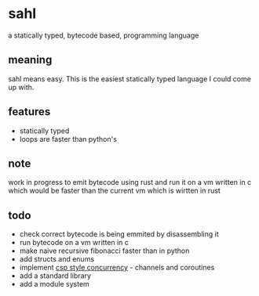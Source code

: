 # sahl

a statically typed, bytecode based, programming language

## meaning

sahl means easy. This is the easiest statically typed language I could come up with.

## features

- statically typed
- loops are faster than python's

## note

work in progress to emit bytecode using rust and run it on a vm written in c which would be faster than the current vm which is wirtten in rust

## todo

- check correct bytecode is being emmited by disassembling it
- run bytecode on a vm written in c
- make naive recursive fibonacci faster than in python
- add structs and enums
- implement [csp style concurrency](https://cs.stanford.edu/people/eroberts/courses/soco/projects/2008-09/tony-hoare/csp.ht) - channels and coroutines
- add a standard library
- add a module system
